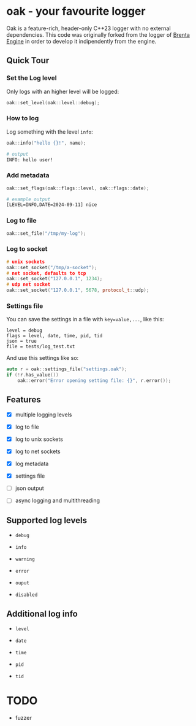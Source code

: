# oak - your favourite logger

Oak is a feature-rich, header-only C++23 logger with no external dependencies.
This code was originally forked from the logger of [Brenta Engine](https://github.com/San7o/Brenta-Engine)
in order to develop it indipendently from the engine.

## Quick Tour

### Set the Log level
Only logs with an higher level will be logged:
```c++
oak::set_level(oak::level::debug);
```

### How to log
Log something with the level `info`:
```c++
oak::info("hello {}!", name);
```
```bash
# output
INFO: hello user!
```

### Add metadata
```c++
oak::set_flags(oak::flags::level, oak::flags::date);
```
```bash
# example output
[LEVEL=INFO,DATE=2024-09-11] nice
```

### Log to file
```c++
oak::set_file("/tmp/my-log");
```

### Log to socket
```c++
# unix sockets
oak::set_socket("/tmp/a-socket");
# net socket, defaults to tcp
oak::set_socket("127.0.0.1", 1234);
# udp net socket
oak::set_socket("127.0.0.1", 5678, protocol_t::udp);
```

### Settings file
You can save the settings in a file with `key=value,...`, like this:
```
level = debug
flags = level, date, time, pid, tid
json = true
file = tests/log_test.txt
```
And use this settings like so:
```c++
auto r = oak::settings_file("settings.oak");
if (!r.has_value())
    oak::error("Error opening setting file: {}", r.error());
```

## Features

- [x] multiple logging levels

- [x] log to file

- [x] log to unix sockets

- [x] log to net sockets

- [x] log metadata

- [x] settings file

- [ ] json output

- [ ] async logging and multithreading

## Supported log levels

- `debug`

- `info`

- `warning`

- `error`

- `ouput`

- `disabled`

## Additional log info

- `level`

- `date`

- `time`

- `pid`

- `tid`

# TODO

- fuzzer
